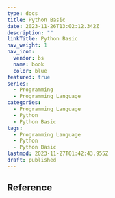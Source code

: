```yaml
---
type: docs
title: Python Basic
date: 2023-11-26T13:02:12.342Z
description: ""
linkTitle: Python Basic
nav_weight: 1
nav_icon:
  vendor: bs
  name: book
  color: blue
featured: true
series:
  - Programming
  - Programming Language
categories:
  - Programming Language
  - Python
  - Python Basic
tags:
  - Programming Language
  - Python
  - Python Basic
lastmod: 2023-11-27T01:42:43.955Z
draft: published
---
```


## Reference
